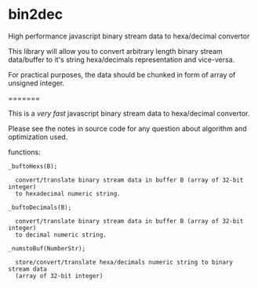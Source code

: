 # bin2dec
High performance javascript binary stream data to hexa/decimal convertor

  This library will allow you to convert arbitrary length
  binary stream data/buffer to it's string hexa/decimals representation
  and vice-versa.

  For practical purposes, the data should be chunked in form of array of unsigned integer.

=======

This is a *very fast* javascript binary stream data to hexa/decimal convertor.

Please see the notes in source code for any question about algorithm and optimization used.


  functions:

    _buftoHexs(B);

      convert/translate binary stream data in buffer B (array of 32-bit integer)
      to hexadecimal numeric string.

    _buftoDecimals(B);

      convert/translate binary stream data in buffer B (array of 32-bit integer)
      to decimal numeric string.

    _numstoBuf(NumberStr);

      store/convert/translate hexa/decimals numeric string to binary stream data
      (array of 32-bit integer)

